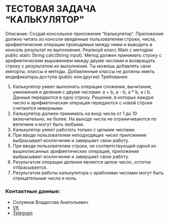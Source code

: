  # ТЕСТОВАЯ ЗАДАЧА “КАЛЬКУЛЯТОР”
 Описание:
 Создай консольное приложение “Калькулятор”. Приложение должно читать из консоли введенные пользователем строки, числа, арифметические операции проводимые между ними и выводить в консоль результат их выполнения.
  Реализуй класс Main с методом public static String calc(String input). Метод должен принимать строку с арифметическим выражением между двумя числами и возвращать строку с результатом их выполнения. Ты можешь добавлять свои импорты, классы и методы. Добавленные 
 классы не должны иметь модификаторы доступа (public или другие)
 Требования:
 1. Калькулятор умеет выполнять операции сложения, вычитания, умножения и деления с двумя числами: a + b, a - b, a * b, a / b. Данные передаются в одну строку. Решения, в которых каждое число и арифметическая операция передаются с новой строки считаются неверными.
 2. Калькулятор должен принимать на вход числа от 1 до 10 включительно, не более. На выходе числа не ограничиваются по величине и могут быть любыми.
 3. Калькулятор умеет работать только с целыми числами.
 4. При вводе пользователем неподходящих чисел приложение выбрасывает исключение и завершает свою работу.
 5. При вводе пользователем строки, не соответствующей одной из вышеописанных арифметических операций, приложение выбрасывает исключение и завершает свою работу.
 6. Результатом операции деления является целое число, остаток отбрасывается. 
 7. Результатом работы калькулятора с арабскими числами могут быть отрицательные числа и ноль.



### Контактные данные:
- Солуянов Владислав Анатольевич
- [VK](https://vk.com/idvlad_soluyanov)
- [Telegram](https://t.me/npo100Vlad)
